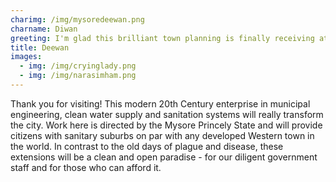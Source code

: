 ```yaml
---
charimg: /img/mysoredeewan.png
charname: Diwan
greeting: I'm glad this brilliant town planning is finally receiving attention.
title: Deewan
images:
  - img: /img/cryinglady.png
  - img: /img/narasimham.png
---
```

Thank you for visiting! This modern 20th Century enterprise in municipal engineering, clean water supply and sanitation systems will really transform the city. Work here is directed by the Mysore Princely State and will provide citizens with sanitary suburbs on par with any developed Western town in the world. In contrast to the old days of plague and disease, these extensions will be a clean and open paradise - for our diligent government staff and for those who can afford it.